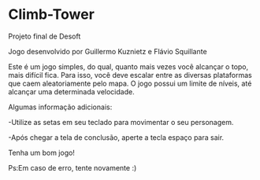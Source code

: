 # Climb-Tower
Projeto final de Desoft

Jogo desenvolvido por Guillermo Kuznietz e Flávio Squillante

Este é um jogo simples, do qual, quanto mais vezes você alcançar o topo, mais difícil fica.
Para isso, você deve escalar entre as diversas plataformas que caem aleatoriamente pelo mapa.
O jogo possui um limite de níveis, até alcançar uma determinada velocidade.

Algumas informação adicionais:

-Utilize as setas em seu teclado para movimentar o seu personagem.

-Após chegar a tela de conclusão, aperte a tecla espaço para sair.

Tenha um bom jogo!

Ps:Em caso de erro, tente novamente :)
